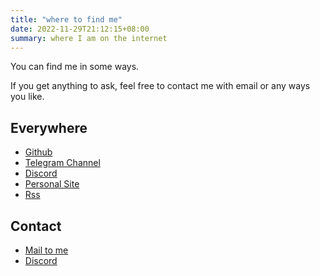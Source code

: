 ```yaml
---
title: "where to find me"
date: 2022-11-29T21:12:15+08:00
summary: where I am on the internet
---
```


You can find me in some ways.

If you get anything to ask, feel free to contact me with email or any ways you like.

## Everywhere

- [Github](https://github.com/acehinnnqru)
- [Telegram Channel](https://t.me/+7qW_ikEpDv01M2Q1)
- [Discord](https://discord.gg/sNEj3DNx3A)
- [Personal Site](https://me.acehinnnqru.com)
- [Rss](https://me.acehinnnqru.com/index.xml)

## Contact

- [Mail to me](mailto:acehinnnqru@gmail.com)
- [Discord](https://discord.gg/sNEj3DNx3A)
